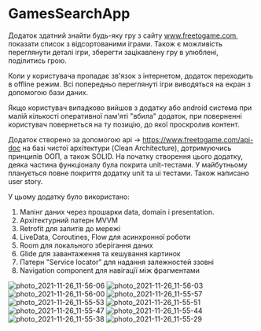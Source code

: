 # GamesSearchApp
Додаток здатний знайти будь-яку гру з сайту www.freetogame.com, показати список з  відсортованими іграми. Також є можливість переглянути деталі ігри, зберегти зацікавлену гру в улюблені, поділитись грою.

Коли у користувача пропадає зв'язок з інтернетом, додаток переходить в offline режим. Всі попередньо переглянуті ігри виводяться на екран з допомогою бази даних.

Якщо користувач випадково вийшов з додатку або android система при малій кількості оперативної пам'яті "вбила" додаток, при поверненні користувач повернеться на ту позицію, до якої проскролив контент.

Додаток створено за допомогою api -> https://www.freetogame.com/api-doc на базі чистої архітектури (Clean Architecture), дотримуючись принципів ООП, а також SOLID.
На початку створення цього додатку, деяка частина функціоналу була покрита  unit-тестами. У майбутньому планується повне покриття додатку unit та ui тестами. Також написано user story.

У цьому додатку було використано:

1. Мапінг даних через прошарки data, domain і presentation.
2. Архітектурний патерн MVVM
3. Retrofit для запитів до мережі
4. LiveData, Coroutines, Flow для асинхронної роботи
5. Room для локального зберігання даних
6. Glide для завантаження та кешування картинок
7. Патерн "Service locator" для надання залежностей ззовні
8. Navigation component для навігації між фрагментами



![photo_2021-11-26_11-56-06](https://user-images.githubusercontent.com/76904012/143565133-f64cc8d1-3590-4d98-8b85-e818ccdc68ec.jpg)
![photo_2021-11-26_11-56-03](https://user-images.githubusercontent.com/76904012/143565136-c9be51a5-d976-427b-845b-7261841af10f.jpg)
![photo_2021-11-26_11-56-00](https://user-images.githubusercontent.com/76904012/143565142-76fcd800-4b95-47d9-a0c4-363910da6220.jpg)
![photo_2021-11-26_11-55-57](https://user-images.githubusercontent.com/76904012/143565147-a2fa4a4d-60f1-409b-95d0-bcc5713883ed.jpg)
![photo_2021-11-26_11-55-53](https://user-images.githubusercontent.com/76904012/143565164-1b3456c5-9caf-4d84-ba94-189b63a60004.jpg)
![photo_2021-11-26_11-55-51](https://user-images.githubusercontent.com/76904012/143565170-c401908e-972a-40f3-99ce-749b66df090a.jpg)
![photo_2021-11-26_11-55-47](https://user-images.githubusercontent.com/76904012/143565182-277ed3f5-da67-430d-aed2-a114aa11652d.jpg)
![photo_2021-11-26_11-55-44](https://user-images.githubusercontent.com/76904012/143565189-be54b282-16ce-4e95-8372-51b5a7a607d6.jpg)
![photo_2021-11-26_11-55-38](https://user-images.githubusercontent.com/76904012/143565194-4d053308-7cb9-4d40-a0d5-444ee1538660.jpg)
![photo_2021-11-26_11-55-29](https://user-images.githubusercontent.com/76904012/143565215-773433cd-c51f-4264-b674-fef258b31962.jpg)


